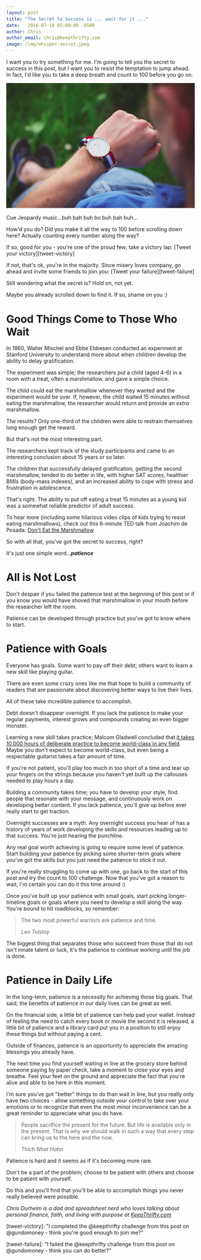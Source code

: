 ```yaml
---
layout: post
title: "The Secret to Success is ... wait for it ..."
date:   2016-07-18 05:00:00 -0500
author: Chris
author_email: chris@keepthrifty.com
image: /img/whisper-secret.jpeg
---
```


I want you to try something for me. I'm going to tell you the secret to success in this post, but I want you to resist the temptation to jump ahead. In fact, I'd like you to take a deep breath and count to 100 before you go on.

![Wristwatch on someone's wrist][wristwatch]

<div class="image-caption">Cue Jeopardy music...buh bah buh bo buh bah buh...</div>

How'd you do? Did you make it all the way to 100 before scrolling down here? Actually counting every number along the way?

If so, good for you - you're one of the proud few; take a victory lap: [Tweet your victory][tweet-victory]

If not, that's ok, you're in the majority. Since misery loves company, go ahead and invite some friends to join you: [Tweet your failure][tweet-failure]

Still wondering what the secret is? Hold on, not yet.

Maybe you already scrolled down to find it. If so, shame on you :)

# Good Things Come to Those Who Wait #

In 1960, Walter Mischel and Ebbe Ebbesen conducted an experiment at Stanford University to understand more about when children develop the ability to delay gratification.

The experiment was simple; the researchers put a child (aged 4-6) in a room with a treat, often a marshmallow, and gave a simple choice.

The child could eat the marshmallow whenever they wanted and the experiment would be over. If, however, the child waited 15 minutes without eating the marshmallow, the researcher would return and provide an _extra_ marshmallow.

The results? Only one-third of the children were able to restrain themselves long enough get the reward.

But that's not the most interesting part.

The researchers kept track of the study participants and came to an interesting conclusion about 15 years or so later.

The children that successfully delayed gratification, getting the second marshmallow, tended to do better in life, with higher SAT scores, healthier BMIs (body-mass indexes), and an increased ability to cope with stress and frustration in adolescence.

That's right. The ability to put off eating a treat 15 minutes as a young kid was a somewhat reliable predictor of adult success.

To hear more (including some hilarious video clips of kids trying to resist eating marshmallows), check out this 6-minute TED talk from Joachim de Posada: [Don't Eat the Marshmallow][dont-eat-the-marshmallow]

So with all that, you've got the secret to success, right?

It's just one simple word...___patience___

# All is Not Lost #

Don't despair if you failed the patience test at the beginning of this post or if you know you would have shoved that marshmallow in your mouth before the researcher left the room.

Patience can be developed through practice but you've got to know where to start.

# Patience with Goals #

Everyone has goals. Some want to pay off their debt; others want to learn a new skill like playing guitar.

There are even some crazy ones like me that hope to build a community of readers that are passionate about discovering better ways to live their lives.

All of these take incredible patience to accomplish.

Debt doesn't disappear overnight. If you lack the patience to make your regular payments, interest grows and compounds creating an even bigger monster.

Learning a new skill takes practice; Malcom Gladwell concluded that [it takes 10,000 hours of deliberate practice to become world-class in any field][malcom-gladwell]. Maybe you don't expect to become world-class, but even being a respectable guitarist takes a fair amount of time.

If you're not patient, you'll play too much in too short of a time and tear up your fingers on the strings because you haven't yet built up the callouses needed to play hours a day.

Building a community takes time; you have to develop your style, find people that resonate with your message, and continuously work on developing better content. If you lack patience, you'll give up before ever really start to get traction.

Overnight successes are a myth. Any overnight success you hear of has a history of years of work developing the skills and resources leading up to that success. You're just hearing the punchline.

Any real goal worth achieving is going to require some level of patience. Start building your patience by picking some shorter-term goals where you've got the skills but you just need the patience to stick it out.

If you're really struggling to come up with one, go back to the start of this post and try the count to 100 challenge. Now that you've got a reason to wait, I'm certain you can do it this time around :)

Once you've built up your patience with small goals, start picking longer-timeline goals or goals where you need to develop a skill along the way. You're bound to hit roadblocks, so remember:

> The two most powerful warriors are patience and time.
>
> <cite>Leo Tolstoy</cite>

The biggest thing that separates those who succeed from those that do not isn't innate talent or luck, it's the patience to continue working until the job is done.

# Patience in Daily Life #

In the long-term, patience is a necessity for achieving those big goals. That said, the benefits of patience in our daily lives can be great as well.

On the financial side, a little bit of patience can help pad your wallet. Instead of feeling the need to catch every book or movie the second it is released, a little bit of patience and a library card put you in a position to still enjoy these things but without paying a cent.

Outside of finances, patience is an opportunity to appreciate the amazing blessings you already have.

The next time you find yourself waiting in line at the grocery store behind someone paying by paper check, take a moment to close your eyes and breathe. Feel your feet on the ground and appreciate the fact that you're alive and able to be here in this moment.

I'm sure you've got "better" things to do than wait in line, but you really only have two choices - allow something outside your control to take over your emotions or to recognize that even the most minor inconvenience can be a great reminder to appreciate what you do have.

> People sacrifice the present for the future. But life is available only in the present. That is why we should walk in such a way that every step can bring us to the here and the now.
>
> <cite>Thich Nhat Hahn</cite>

Patience is hard and it seems as if it's becoming more rare.

Don't be a part of the problem; choose to be patient with others and choose to be patient with yourself.

Do this and you'll find that you'll be able to accomplish things you never really believed were possible.

_Chris Durheim is a dad and spreadsheet nerd who loves talking about personal finance, faith, and living with purpose at [KeepThrifty.com][keep-thrifty]_

[wristwatch]: /img/checking-time.jpg

[tweet-victory]: "I completed the @keepthrifty challenge from this post on @gundomoney - think you're good enough to join me?"

[tweet-failure]: "I failed the @keepthrifty challenge from this post on @gundomoney - think you can do better?"

[dont-eat-the-marshmallow]: http://www.ted.com/talks/joachim_de_posada_says_don_t_eat_the_marshmallow_yet?language=en

[malcom-gladwell]: http://gladwell.com/outliers/

[keep-thrifty]: http://www.keepthrifty.com

